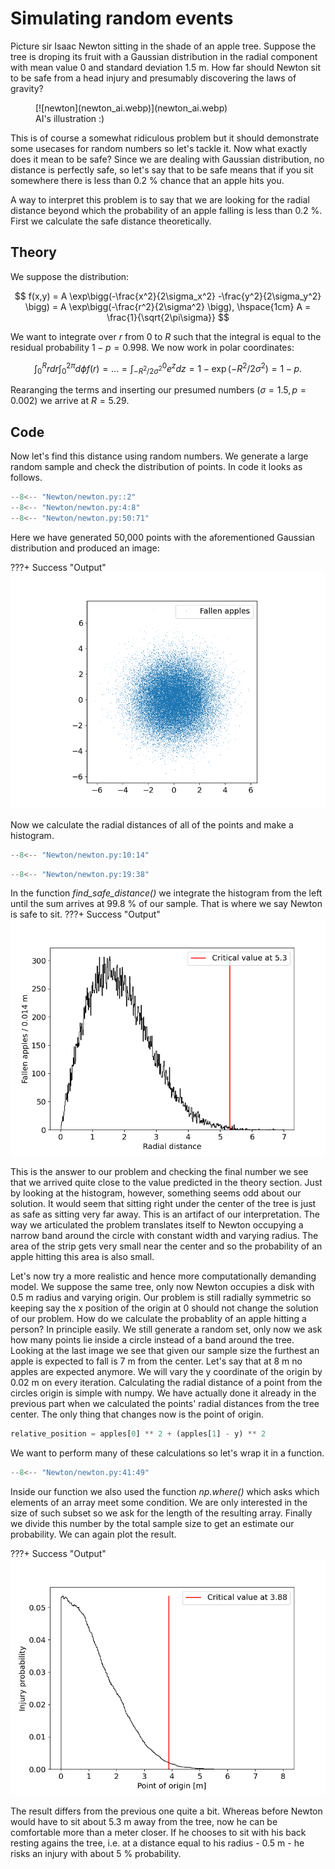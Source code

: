 # Simulating random events

Picture sir Isaac Newton sitting in the shade of an apple tree. Suppose the tree is droping its fruit with a Gaussian distribution in the radial component with mean value 0 and standard deviation 1.5 m. How far should Newton sit to be safe from a head injury and presumably discovering the laws of gravity? 

<figure markdown="span">
  [![newton](newton_ai.webp)](newton_ai.webp)
  <figcaption>AI's illustration :)</figcaption>
</figure>

This is of course a somewhat ridiculous problem but it should demonstrate some usecases for random numbers so let's tackle it. Now what exactly does it mean to be safe? Since we are dealing with Gaussian distribution, no distance is perfectly safe, so let's say that to be safe means that if you sit somewhere there is less than 0.2 % chance that an apple hits you.

A way to interpret this problem is to say that we are looking for the radial distance beyond which the probability of an apple falling is less than 0.2 %. First we calculate the safe distance theoretically.

## Theory

We suppose the distribution:

$$
f(x,y) = A \exp\bigg(-\frac{x^2}{2\sigma_x^2} -\frac{y^2}{2\sigma_y^2} \bigg) = A \exp\bigg(-\frac{r^2}{2\sigma^2} \bigg), \hspace{1cm} A = \frac{1}{\sqrt{2\pi\sigma}}
$$

We want to integrate over $r$ from 0 to $R$ such that the integral is equal to the residual probability $1 - p = 0.998$. We now work in polar coordinates:

$$
\int_0^R r dr \int_0^{2\pi} d\phi f(r) = ... = \int_{-R^2/2\sigma^2}^0 e^z dz = 1 - \exp(-R^2/2\sigma^2) = 1 - p.
$$

Rearanging the terms and inserting our presumed numbers ($\sigma = 1.5, p = 0.002$) we arrive at $R = 5.29$.

## Code

Now let's find this distance using random numbers. We generate a large random sample and check the distribution of points. In code it looks as follows.

```python
--8<-- "Newton/newton.py::2"
--8<-- "Newton/newton.py:4:8"
--8<-- "Newton/newton.py:50:71"
```

Here we have generated 50,000 points with the aforementioned Gaussian distribution and produced an image:

???+ Success "Output"
    ![apples](fallen_apples.png)

Now we calculate the radial distances of all of the points and make a histogram.

```python
--8<-- "Newton/newton.py:10:14"
```
```python
--8<-- "Newton/newton.py:19:38"
```

In the function *find_safe_distance()* we integrate the histogram from the left until the sum arrives at 99.8 % of our sample. That is where we say Newton is safe to sit.
???+ Success "Output"
    ![hist](fallen_apples_hist.png)

This is the answer to our problem and checking the final number we see that we arrived quite close to the value predicted in the theory section. Just by looking at the histogram, however, something seems odd about our solution. It would seem that sitting right under the center of the tree is just as safe as sitting very far away. This is an artifact of our interpretation. The way we articulated the problem translates itself to Newton occupying a narrow band around the circle with constant width and varying radius. The area of the strip gets very small near the center and so the probability of an apple hitting this area is also small.

Let's now try a more realistic and hence more computationally demanding model. We suppose the same tree, only now Newton occupies a disk with 0.5 m radius and varying origin. Our problem is still radially symmetric so keeping say the x position of the origin at 0 should not change the solution of our problem. How do we calculate the probablity of an apple hitting a person? In principle easily. We still generate a random set, only now we ask how many points lie inside a circle instead of a band around the tree. Looking at the last image we see that given our sample size the furthest an apple is expected to fall is 7 m from the center. Let's say that at 8 m no apples are expected anymore. We will vary the y coordinate of the origin by 0.02 m on every iteration. Calculating the radial distance of a point from the circles origin is simple with numpy. We have actually done it already in the previous part when we calculated the points' radial distances from the tree center. The only thing that changes now is the point of origin.

```python
relative_position = apples[0] ** 2 + (apples[1] - y) ** 2
```

We want to perform many of these calculations so let's wrap it in a function.

```python
--8<-- "Newton/newton.py:41:49"
```
Inside our function we also used the function *np.where()* which asks which elements of an array meet some condition. We are only interested in the size of such subset so we ask for the length of the resulting array. Finally we divide this number by the total sample size to get an estimate our probability. We can again plot the result.

???+ Success "Output"
    ![Newton](fallen_apples_finite_area.png)

The result differs from the previous one quite a bit. Whereas before Newton would have to sit about 5.3 m away from the tree, now he can be comfortable more than a meter closer. If he chooses to sit with his back resting agains the tree, i.e. at a distance equal to his radius - 0.5 m - he risks an injury with about 5 % probability.
